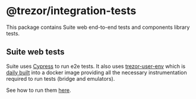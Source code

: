 # @trezor/integration-tests

This package contains Suite web end-to-end tests and components library tests.

## Suite web tests

Suite uses [Cypress](https://docs.cypress.io/guides/overview/why-cypress.html) to run e2e tests. It also uses [trezor-user-env](https://github.com/trezor/trezor-user-env) which is [daily built](https://gitlab.com/satoshilabs/trezor/trezor-user-env/-/pipelines) into a docker image providing all the necessary instrumentation required to run tests (bridge and emulators).

See how to run them [here](../../docs/tests/e2e-web.md).

